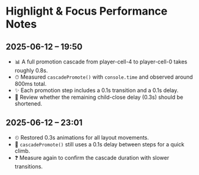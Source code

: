 # Highlight & Focus Performance Notes

## 2025-06-12 – 19:50

- 📊 A full promotion cascade from player-cell-4 to player-cell-0 takes roughly 0.8s.
- ⏱ Measured `cascadePromote()` with `console.time` and observed around 800ms total.
- ✨ Each promotion step includes a 0.1s transition and a 0.1s delay.
- 📍 Review whether the remaining child-close delay (0.3s) should be shortened.

## 2025-06-12 – 23:01

- ⏲ Restored 0.3s animations for all layout movements.
- 📏 `cascadePromote()` still uses a 0.1s delay between steps for a quick climb.
- ❓ Measure again to confirm the cascade duration with slower transitions.
